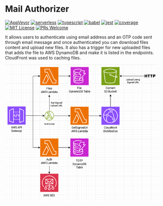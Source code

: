 # Mail Authorizer
[![AppVeyor](https://img.shields.io/appveyor/build/diegovictor/mail-authorizer?logo=appveyor&style=flat-square)](https://ci.appveyor.com/project/DiegoVictor/mail-authorizer)
[![serverless](https://img.shields.io/badge/serverless-3.39.0-FD5750?style=flat-square&logo=serverless)](https://www.serverless.com/)
[![typescript](https://img.shields.io/badge/typescript-4.9.5-3178c6?style=flat-square&logo=typescript)](https://www.typescriptlang.org/)
[![babel](https://img.shields.io/badge/babel-7.25.2-F9DC3E?style=flat-square&logo=babel)](https://babeljs.io/)
[![jest](https://img.shields.io/badge/jest-29.7.0-brightgreen?style=flat-square&logo=jest)](https://jestjs.io/)
[![coverage](https://img.shields.io/codecov/c/gh/DiegoVictor/mail-authorizer?logo=codecov&style=flat-square)](https://codecov.io/gh/DiegoVictor/mail-authorizer)
[![MIT License](https://img.shields.io/badge/license-MIT-green?style=flat-square)](https://raw.githubusercontent.com/DiegoVictor/mail-authorizer/main/LICENSE)
[![PRs Welcome](https://img.shields.io/badge/PRs-welcome-brightgreen.svg?style=flat-square)](http://makeapullrequest.com)

It allows users to authenticate using email address and an OTP code sent through email message and once authenticated you can download files content and upload new files. It also has a trigger for new uploaded files that adds the file to AWS DynamoDB and make it is listed in the endpoints. CloudFront was used to caching files.

![Infrastructure Diagram](https://raw.githubusercontent.com/DiegoVictor/mail-authorizer/refs/heads/main/MailAuthorizer.drawio.png)
